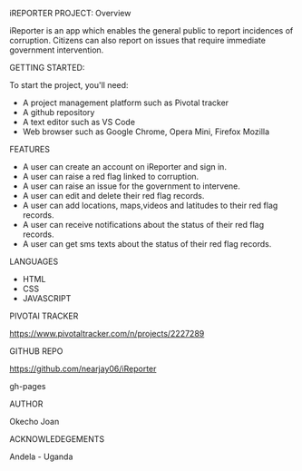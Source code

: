 iREPORTER PROJECT: Overview

iReporter is an app which enables the general public to report incidences of corruption. Citizens can also report on issues that require immediate government intervention.

GETTING STARTED:

To start the project, you'll need:
- A project management platform such as Pivotal tracker
- A github repository
- A text editor such as VS Code
- Web browser such as Google Chrome, Opera Mini, Firefox Mozilla

FEATURES

- A user can create an account on iReporter and sign in.
- A user can raise a red flag linked to corruption.
- A user can raise an issue for the government to intervene.
- A user can edit and delete their red flag records.
- A user can add locations, maps,videos and latitudes to their red flag records.
- A user can receive notifications about the status of their red flag records.
- A user can get sms texts about the status of their red flag records.

LANGUAGES
- HTML
- CSS
- JAVASCRIPT

PIVOTAl TRACKER

https://www.pivotaltracker.com/n/projects/2227289

GITHUB REPO

https://github.com/nearjay06/iReporter

gh-pages


AUTHOR

Okecho Joan

ACKNOWLEDEGEMENTS

Andela - Uganda